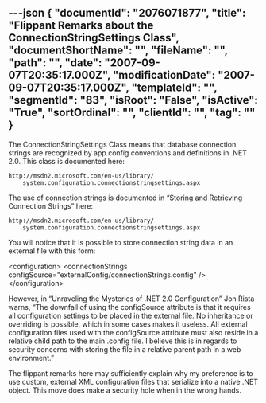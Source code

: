 ---json
{
  "documentId": "2076071877",
  "title": "Flippant Remarks about the ConnectionStringSettings Class",
  "documentShortName": "",
  "fileName": "",
  "path": "",
  "date": "2007-09-07T20:35:17.000Z",
  "modificationDate": "2007-09-07T20:35:17.000Z",
  "templateId": "",
  "segmentId": "83",
  "isRoot": "False",
  "isActive": "True",
  "sortOrdinal": "",
  "clientId": "",
  "tag": ""
}
---

The ConnectionStringSettings Class means that database connection strings are recognized by app.config conventions and definitions in .NET 2.0. This class is documented here:

    http://msdn2.microsoft.com/en-us/library/
        system.configuration.connectionstringsettings.aspx

The use of connection strings is documented in “Storing and Retrieving Connection Strings” here:

    http://msdn2.microsoft.com/en-us/library/
        system.configuration.connectionstringsettings.aspx

You will notice that it is possible to store connection string data in an external file with this form:

&lt;configuration&gt;
    &lt;connectionStrings
        configSource=&quot;externalConfig/connectionStrings.config&quot;
    /&gt;
&lt;/configuration&gt;

However, in “Unraveling the Mysteries of .NET 2.0 Configuration” Jon Rista warns, “The downfall of using the configSource attribute is that it requires all configuration settings to be placed in the external file. No inheritance or overriding is possible, which in some cases makes it useless. All external configuration files used with the configSource attribute must also reside in a relative child path to the main .config file. I believe this is in regards to security concerns with storing the file in a relative parent path in a web environment.”

The flippant remarks here may sufficiently explain why my preference is to use custom, external XML configuration files that serialize into a native .NET object. This move does make a security hole when in the wrong hands.
